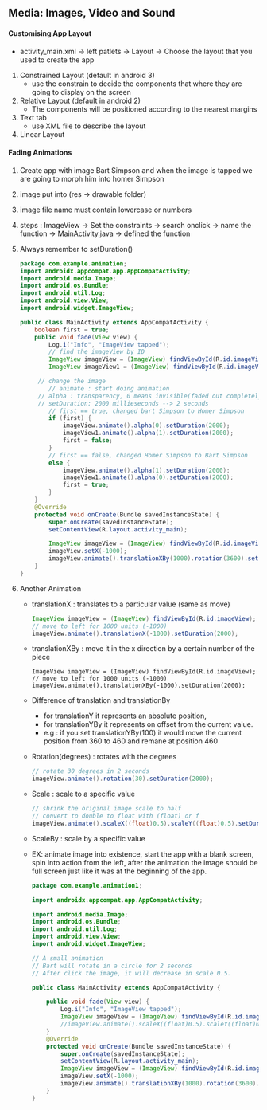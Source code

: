 ## Media: Images, Video and Sound

#### Customising App Layout

- activity_main.xml  -> left patlets -> Layout -> Choose the layout that you used to create the app

1. Constrained Layout (default in android 3)
   - use the constrain to decide the components that where they are going to display on the screen 
2. Relative Layout (default in android 2)
   - The components will be positioned according to the nearest margins
3. Text tab
   - use XML file to describe the layout
4. Linear Layout

#### Fading Animations

1. Create app with image Bart Simpson and when the image is tapped we are going to morph him into homer Simpson

2. image put into (res -> drawable folder)

3. image file name must contain lowercase or numbers

4. steps : ImageView -> Set the constraints -> search onclick -> name the function -> MainActivity.java -> defined the function 

5. Always remember to setDuration() 

   ```java
   package com.example.animation;
   import androidx.appcompat.app.AppCompatActivity;
   import android.media.Image;
   import android.os.Bundle;
   import android.util.Log;
   import android.view.View;
   import android.widget.ImageView;
   
   public class MainActivity extends AppCompatActivity {
       boolean first = true;
       public void fade(View view) {
           Log.i("Info", "ImageView tapped");
           // find the imageView by ID
           ImageView imageView = (ImageView) findViewById(R.id.imageView);
           ImageView imageView1 = (ImageView) findViewById(R.id.imageView1);
   
   		// change the image
           // animate : start doing animation
   		// alpha : transparency, 0 means invisible(faded out completely), 1 means visible
   		// setDuration: 2000 millieseconds --> 2 seconds
           // first == true, changed bart Simpson to Homer Simpson
           if (first) {
               imageView.animate().alpha(0).setDuration(2000);  
               imageView1.animate().alpha(1).setDuration(2000);
               first = false;
           }
           // first == false, changed Homer Simpson to Bart Simpson
           else {
               imageView.animate().alpha(1).setDuration(2000);
               imageView1.animate().alpha(0).setDuration(2000);
               first = true;
           }
       }
       @Override
       protected void onCreate(Bundle savedInstanceState) {
           super.onCreate(savedInstanceState);
           setContentView(R.layout.activity_main);
   
           ImageView imageView = (ImageView) findViewById(R.id.imageView);
           imageView.setX(-1000);
           imageView.animate().translationXBy(1000).rotation(3600).setDuration(2000);
       }
   }
   ```



1. Another Animation

   - translationX : translates to a particular value (same as move)

     ```java
     ImageView imageView = (ImageView) findViewById(R.id.imageView);
     // move to left for 1000 units (-1000)
     imageView.animate().translationX(-1000).setDuration(2000);
     ```

   - translationXBy : move it in the x direction by a certain number of the piece

     ```
     ImageView imageView = (ImageView) findViewById(R.id.imageView);
     // move to left for 1000 units (-1000)
     imageView.animate().translationXBy(-1000).setDuration(2000);
     ```

   - Difference of translation and translationBy

     - for translationY it represents an absolute position,
     - for translationYBy it represents on offset from the current value.
     - e.g : if you set translationYBy(100) it would move the current position from 360 to 460 and remane at position 460

   - Rotation(degrees) : rotates with the degrees

     ```java
     // rotate 30 degrees in 2 seconds
     imageView.animate().rotation(30).setDuration(2000);
     ```

   - Scale : scale to a specific value

     ```java
     // shrink the original image scale to half
     // convert to double to float with (float) or f
     imageView.animate().scaleX((float)0.5).scaleY((float)0.5).setDuration(2000);
     ```

   - ScaleBy : scale by a specific value

   - EX: animate image into existence, start the app with a blank screen, spin into action from the left, after the animation the image should be full screen just like it was at the beginning of the app.

     ```java
     package com.example.animation1;
     
     import androidx.appcompat.app.AppCompatActivity;
     
     import android.media.Image;
     import android.os.Bundle;
     import android.util.Log;
     import android.view.View;
     import android.widget.ImageView;
     
     // A small animation
     // Bart will rotate in a circle for 2 seconds
     // After click the image, it will decrease in scale 0.5.
     
     public class MainActivity extends AppCompatActivity {
     
         public void fade(View view) {
             Log.i("Info", "ImageView tapped");
             ImageView imageView = (ImageView) findViewById(R.id.imageView);
             //imageView.animate().scaleX((float)0.5).scaleY((float)0.5).setDuration(2000);
         }
         @Override
         protected void onCreate(Bundle savedInstanceState) {
             super.onCreate(savedInstanceState);
             setContentView(R.layout.activity_main);
             ImageView imageView = (ImageView) findViewById(R.id.imageView);
             imageView.setX(-1000);
             imageView.animate().translationXBy(1000).rotation(3600).setDuration(2000);
         }
     }
     ```

     

